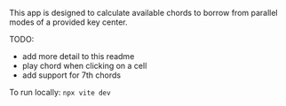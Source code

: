 This app is designed to calculate available chords to borrow from parallel modes of a provided key center.

TODO: 
- add more detail to this readme
- play chord when clicking on a cell
- add support for 7th chords

To run locally: `npx vite dev`
